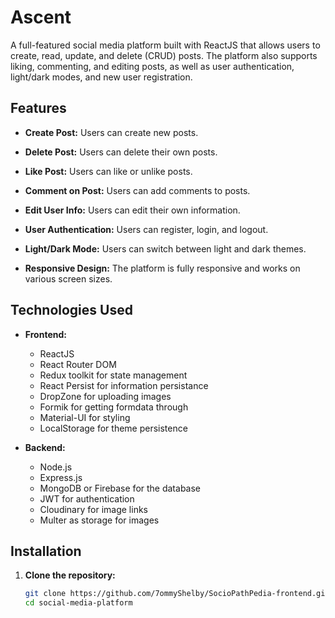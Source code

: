 # Ascent

A full-featured social media platform built with ReactJS that allows users to create, read, update, and delete (CRUD) posts. The platform also supports liking, commenting, and editing posts, as well as user authentication, light/dark modes, and new user registration.

## Features

- **Create Post:** Users can create new posts.
- **Delete Post:** Users can delete their own posts.
- **Like Post:** Users can like or unlike posts.
- **Comment on Post:** Users can add comments to posts.
- **Edit User Info:** Users can edit their own information.
- **User Authentication:** Users can register, login, and logout.
- **Light/Dark Mode:** Users can switch between light and dark themes.

- **Responsive Design:** The platform is fully responsive and works on various screen sizes.

## Technologies Used

- **Frontend:**
  - ReactJS
  - React Router DOM
  - Redux toolkit for state management
  - React Persist for information persistance
  - DropZone for uploading images
  - Formik for getting formdata through
  - Material-UI for styling
  - LocalStorage for theme persistence

- **Backend:**
  - Node.js
  - Express.js
  - MongoDB or Firebase for the database
  - JWT for authentication
  - Cloudinary for image links
  - Multer as storage for images

## Installation

1. **Clone the repository:**

   ```bash
   git clone https://github.com/7ommyShelby/SocioPathPedia-frontend.git
   cd social-media-platform
